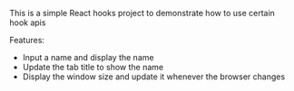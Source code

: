This is a simple React hooks project to demonstrate how to use certain hook apis

Features:

- Input a name and display the name
- Update the tab title to show the name
- Display the window size and update it whenever the browser changes
